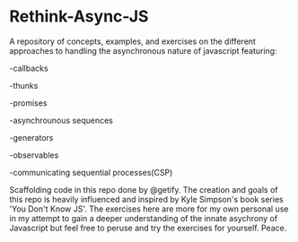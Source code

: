 # Rethink-Async-JS
A repository of concepts, examples, and exercises on the different approaches to handling the asynchronous nature of javascript
featuring:

-callbacks

-thunks

-promises

-asynchrounous sequences

-generators

-observables

-communicating sequential processes(CSP)

Scaffolding code in this repo done by @getify. The creation and goals of this repo is heavily influenced and inspired by Kyle Simpson's book series 'You Don't Know JS'. The exercises here are more for my own personal use in my attempt to gain a deeper understanding of the innate asychrony of Javascript but feel free to peruse and try the exercises for yourself. Peace. 



